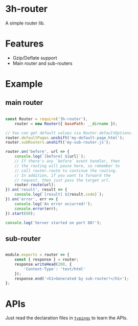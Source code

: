 # 3h-router

A simple router lib.

# Features

- Gzip/Deflate support
- Main router and sub-routers

# Example

## main router

```javascript

const Router = require('3h-router'),
    router = new Router({ basePath: __dirname });

// You can get default values via Router.defaultOptions.
router.defaultPages.unshift('my-default-page.html');
router.subRouters.unshift('my-sub-router.js');

router.on('before', url => {
    console.log(`[before] ${url}`);
    // If there's any `before` event handler, then
    // the routing will pause here, so remember to
    // call router.route to continue the routing.
    // In addition, if you want to forward the
    // request, then just pass the target url.
    router.route(url);
}).on('result', result => {
    console.log(`[result] ${result.code}`);
}).on('error', err => {
    console.log('An error occurred!');
    console.error(err);
}).start(88);

console.log('Server started on port 88!');

```

## sub-router

```javascript

module.exports = router => {
    const { response } = router;
    response.writeHead(200, {
        'Content-Type': 'text/html'
    });
    response.end('<h1>Generated by sub-router!</h1>');
};

```

# APIs

Just read the declaration files in [`typings`](typings) to learn the APIs.
